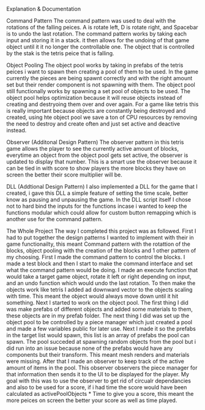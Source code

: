 Explanation & Documentation 

Command Pattern
The command pattern was used to deal with the rotations of the falling peices. A is rotate left, D is rotate right, and Spacebar is to undo the last rotation. The command pattern works by
taking each input and storing it in a stack. it then allows for the undoing of that game object until it it no longer the controllable one. The object that is controlled by the stak is the 
tetris peice that is falling. 

Object Pooling
The object pool works by taking in prefabs of the tetris peices i want to spawn then creating a pool of them to be used. In the game currently the pieces are being spawnt correctly and with the right
amount set but their render component is not spawning with them. The object pool still functionally works by spawning a set pool of objects to be used. The object pool helps optimization because it will
reuse objects instead of creating and destryoing them over and over again. For a game like tetris this is really important because objects are constantly being destroyed and created, using hte object pool we 
save a ton of CPU resources by removing the need to destroy and create often and just set active and deactive instead.

Observer (Additonal Design Pattern)
The observer pattern in this tetris game allows the player to see the currently active amount of blocks, everytime an object from the object pool gets set active, the observer is updated to display that number. This is a smart use the observer because it can be tied in with score to show players the more blocks they have on screen the better their score multiplier will be.

DLL (Addtional Design Pattern)
I also implemented a DLL for the game that I created, i gave this DLL a simple feature of setting the time scale, better know as pausing and unpausing the game. In the DLL script itself I chose not to hard bind the inputs for the functions incase i wanted to keep the functions modular which could allow for custom button remapping which is another use for the command pattern.



The Whole Project
The way I completed this project was as followed. First I had to put together the design patterns I wanted to implement with their in game functionailty, 
this meant Command pattern with the rotattion of the blocks, object pooling with the creation of the blocks and 1 other pattern of my choosing. First I made the command pattern to control the blocks. I made a test block and then I start to make the command interface and set what the command pattern would be doing. I made an execute function that would take a target game object, rotate it left or right depending on input, and an undo function which would undo the last rotation. To then make the objects work like tetris I added ad downward vector to the objects scaling with time. This meant the object would always move down until it hit something. Next I started to work on the object pool. The first thing I did was make prefabs of different objects and added some materials to them, these objects are in my prefab folder. The next thing I did was set up the object pool to be controlled by a piece manager which just created a pool and made a few variables public for later use. Next I made it so the prefabs in the target list would spawn, this list is an array of prefabs the pool can spawn. The pool succeded at spawning random objects from the pool but i did run into an issue because none of the prefabs would have any components but their transform. This meant mesh renders and materials were missing. After that I made an observer to keep track of the active amount of items in the pool. This observer observers the piece manager for that information then sends it to the UI to be displayed for the player. My goal with this was to use the observer to get rid of circualr dependancies and also to be used for a score, if i had time the score would have been calculated as activePoolObjects * Time to give you a score, this meant the more peices on screen the better your score as well as time played.

